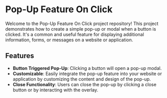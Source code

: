 # Pop-Up Feature On Click
Welcome to the Pop-Up Feature On Click project repository! This project demonstrates how to create a simple pop-up or modal when a button is clicked. It's a common and useful feature for displaying additional information, forms, or messages on a website or application.

## Features

- **Button Triggered Pop-Up**: Clicking a button will open a pop-up modal.
- **Customizable**: Easily integrate the pop-up feature into your website or application by customizing the content and design of the pop-up.
- **Close Functionality**: Users can close the pop-up by clicking a close button or by interacting with the overlay.

